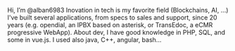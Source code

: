 Hi, I’m @alban6983
Inovation in tech is my favorite field (Blockchains, AI, ...)
I've built several applications, from specs to sales and support, since 20 years (e.g. opendial, an IPBX based on asterisk, or TransEdoc, a eCMR progressive WebApp).
About dev, I have good knowledge in PHP, SQL, and some in vue.js. I used also java, C++, angular, bash...

<!---
alban6983/alban6983 is a ✨ special ✨ repository because its `README.md` (this file) appears on your GitHub profile.
You can click the Preview link to take a look at your changes.
--->
